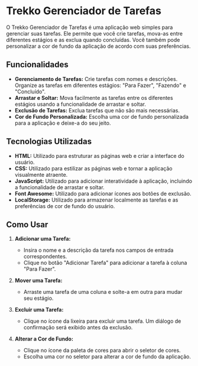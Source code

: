 # Trekko Gerenciador de Tarefas

O Trekko Gerenciador de Tarefas é uma aplicação web simples para gerenciar suas tarefas. Ele permite que você crie tarefas, mova-as entre diferentes estágios e as exclua quando concluídas. Você também pode personalizar a cor de fundo da aplicação de acordo com suas preferências.

## Funcionalidades

- **Gerenciamento de Tarefas:** Crie tarefas com nomes e descrições. Organize as tarefas em diferentes estágios: "Para Fazer", "Fazendo" e "Concluído".
- **Arrastar e Soltar:** Mova facilmente as tarefas entre os diferentes estágios usando a funcionalidade de arrastar e soltar.
- **Exclusão de Tarefas:** Exclua tarefas que não são mais necessárias.
- **Cor de Fundo Personalizada:** Escolha uma cor de fundo personalizada para a aplicação e deixe-a do seu jeito.

## Tecnologias Utilizadas

- **HTML:** Utilizado para estruturar as páginas web e criar a interface do usuário.
- **CSS:** Utilizado para estilizar as páginas web e tornar a aplicação visualmente atraente.
- **JavaScript:** Utilizado para adicionar interatividade à aplicação, incluindo a funcionalidade de arrastar e soltar.
- **Font Awesome:** Utilizado para adicionar ícones aos botões de exclusão.
- **LocalStorage:** Utilizado para armazenar localmente as tarefas e as preferências de cor de fundo do usuário.

## Como Usar

1. **Adicionar uma Tarefa:**
   - Insira o nome e a descrição da tarefa nos campos de entrada correspondentes.
   - Clique no botão "Adicionar Tarefa" para adicionar a tarefa à coluna "Para Fazer".

2. **Mover uma Tarefa:**
   - Arraste uma tarefa de uma coluna e solte-a em outra para mudar seu estágio.

3. **Excluir uma Tarefa:**
   - Clique no ícone da lixeira para excluir uma tarefa. Um diálogo de confirmação será exibido antes da exclusão.

4. **Alterar a Cor de Fundo:**
   - Clique no ícone da paleta de cores para abrir o seletor de cores.
   - Escolha uma cor no seletor para alterar a cor de fundo da aplicação.